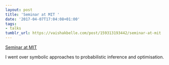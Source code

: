 ```yaml
---
layout: post
title: 'Seminar at MIT '
date: '2017-04-07T17:04:08+01:00'
tags:
- talks
tumblr_url: https://vaishakbelle.com/post/159313193442/seminar-at-mit
---
```

[Seminar at MIT](https://calendar.csail.mit.edu/events/185837)  

I went over symbolic approaches to probabilistic inference and optimisation.

